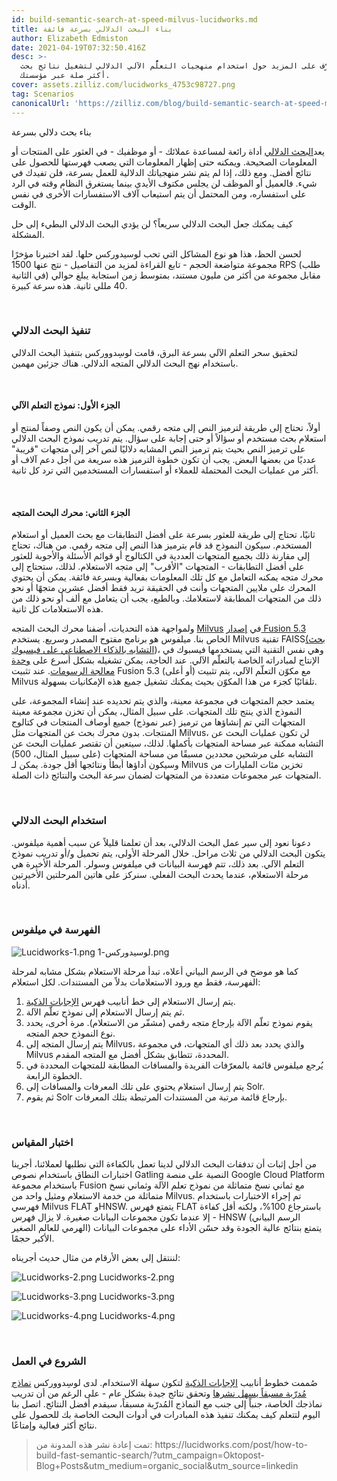```yaml
---
id: build-semantic-search-at-speed-milvus-lucidworks.md
title: بناء البحث الدلالي بسرعة فائقة
author: Elizabeth Edmiston
date: 2021-04-19T07:32:50.416Z
desc: >-
  تعرَّف على المزيد حول استخدام منهجيات التعلُّم الآلي الدلالي لتشغيل نتائج بحث
  أكثر صلة عبر مؤسستك.
cover: assets.zilliz.com/lucidworks_4753c98727.png
tag: Scenarios
canonicalUrl: 'https://zilliz.com/blog/build-semantic-search-at-speed-milvus-lucidworks'
---
```

<custom-h1>بناء بحث دلالي بسرعة</custom-h1><p>يعد<a href="https://lucidworks.com/post/what-is-semantic-search/">البحث الدلالي</a> أداة رائعة لمساعدة عملائك - أو موظفيك - في العثور على المنتجات أو المعلومات الصحيحة. ويمكنه حتى إظهار المعلومات التي يصعب فهرستها للحصول على نتائج أفضل. ومع ذلك، إذا لم يتم نشر منهجياتك الدلالية للعمل بسرعة، فلن تفيدك في شيء. فالعميل أو الموظف لن يجلس مكتوف الأيدي بينما يستغرق النظام وقته في الرد على استفساره، ومن المحتمل أن يتم استيعاب آلاف الاستفسارات الأخرى في نفس الوقت.</p>
<p>كيف يمكنك جعل البحث الدلالي سريعاً؟ لن يؤدي البحث الدلالي البطيء إلى حل المشكلة.</p>
<p>لحسن الحظ، هذا هو نوع المشاكل التي تحب لوسيدوركس حلها. لقد اختبرنا مؤخرًا مجموعة متواضعة الحجم - تابع القراءة لمزيد من التفاصيل - نتج عنها 1500 RPS (طلب في الثانية) مقابل مجموعة من أكثر من مليون مستند، بمتوسط زمن استجابة يبلغ حوالي 40 مللي ثانية. هذه سرعة كبيرة.</p>
<p><br/></p>
<h3 id="Implementing-Semantic-Search" class="common-anchor-header">تنفيذ البحث الدلالي</h3><p>لتحقيق سحر التعلم الآلي بسرعة البرق، قامت لوسِدووركس بتنفيذ البحث الدلالي باستخدام نهج البحث الدلالي المتجه الدلالي. هناك جزئين مهمين.</p>
<p><br/></p>
<h4 id="Part-One-The-Machine-Learning-Model" class="common-anchor-header">الجزء الأول: نموذج التعلم الآلي</h4><p>أولاً، تحتاج إلى طريقة لترميز النص إلى متجه رقمي. يمكن أن يكون النص وصفاً لمنتج أو استعلام بحث مستخدم أو سؤالاً أو حتى إجابة على سؤال. يتم تدريب نموذج البحث الدلالي على ترميز النص بحيث يتم ترميز النص المشابه دلاليًا لنص آخر إلى متجهات "قريبة" عدديًا من بعضها البعض. يجب أن تكون خطوة الترميز هذه سريعة من أجل دعم آلاف أو أكثر من عمليات البحث المحتملة للعملاء أو استفسارات المستخدمين التي ترد كل ثانية.</p>
<p><br/></p>
<h4 id="Part-Two-The-Vector-Search-Engine" class="common-anchor-header">الجزء الثاني: محرك البحث المتجه</h4><p>ثانيًا، تحتاج إلى طريقة للعثور بسرعة على أفضل التطابقات مع بحث العميل أو استعلام المستخدم. سيكون النموذج قد قام بترميز هذا النص إلى متجه رقمي. من هناك، تحتاج إلى مقارنة ذلك بجميع المتجهات العددية في الكتالوج أو قوائم الأسئلة والأجوبة للعثور على أفضل التطابقات - المتجهات "الأقرب" إلى متجه الاستعلام. لذلك، ستحتاج إلى محرك متجه يمكنه التعامل مع كل تلك المعلومات بفعالية وبسرعة فائقة. يمكن أن يحتوي المحرك على ملايين المتجهات وأنت في الحقيقة تريد فقط أفضل عشرين متجهًا أو نحو ذلك من المتجهات المطابقة لاستعلامك. وبالطبع، يجب أن يتعامل مع ألف أو نحو ذلك من هذه الاستعلامات كل ثانية.</p>
<p>ولمواجهة هذه التحديات، أضفنا محرك البحث المتجه <a href="https://doc.lucidworks.com/fusion/5.3/8821/milvus">Milvus</a> في <a href="https://lucidworks.com/post/enhance-personalization-efforts-with-new-features-in-fusion/">إصدار Fusion 5.3</a> الخاص بنا. ميلفوس هو برنامج مفتوح المصدر وسريع. يستخدم Milvus تقنية FAISS<a href="https://ai.facebook.com/tools/faiss/">(بحث التشابه بالذكاء الاصطناعي على فيسبوك</a>)، وهي نفس التقنية التي يستخدمها فيسبوك في الإنتاج لمبادراته الخاصة بالتعلّم الآلي. عند الحاجة، يمكن تشغيله بشكل أسرع على <a href="https://en.wikipedia.org/wiki/Graphics_processing_unit">وحدة معالجة الرسومات</a>. عند تثبيت Fusion 5.3 (أو أعلى) مع مكوّن التعلّم الآلي، يتم تثبيت Milvus تلقائيًا كجزء من هذا المكوّن بحيث يمكنك تشغيل جميع هذه الإمكانيات بسهولة.</p>
<p>يعتمد حجم المتجهات في مجموعة معينة، والذي يتم تحديده عند إنشاء المجموعة، على النموذج الذي ينتج تلك المتجهات. على سبيل المثال، يمكن أن تخزن مجموعة معينة المتجهات التي تم إنشاؤها من ترميز (عبر نموذج) جميع أوصاف المنتجات في كتالوج المنتجات. بدون محرك بحث عن المتجهات مثل Milvus، لن تكون عمليات البحث عن التشابه ممكنة عبر مساحة المتجهات بأكملها. لذلك، سيتعين أن تقتصر عمليات البحث عن التشابه على مرشحين محددين مسبقًا من مساحة المتجهات (على سبيل المثال، 500) وسيكون أداؤها أبطأ ونتائجها أقل جودة. يمكن لـ Milvus تخزين مئات المليارات من المتجهات عبر مجموعات متعددة من المتجهات لضمان سرعة البحث والنتائج ذات الصلة.</p>
<p><br/></p>
<h3 id="Using-Semantic-Search" class="common-anchor-header">استخدام البحث الدلالي</h3><p>دعونا نعود إلى سير عمل البحث الدلالي، بعد أن تعلمنا قليلاً عن سبب أهمية ميلفوس. يتكون البحث الدلالي من ثلاث مراحل. خلال المرحلة الأولى، يتم تحميل و/أو تدريب نموذج التعلم الآلي. بعد ذلك، تتم فهرسة البيانات في ميلفوس وسولر. المرحلة الأخيرة هي مرحلة الاستعلام، عندما يحدث البحث الفعلي. سنركز على هاتين المرحلتين الأخيرتين أدناه.</p>
<p><br/></p>
<h3 id="Indexing-into-Milvus" class="common-anchor-header">الفهرسة في ميلفوس</h3><p>
  
   <span class="img-wrapper"> <img translate="no" src="https://assets.zilliz.com/Lucidworks_1_47a9221723.png" alt="Lucidworks-1.png" class="doc-image" id="lucidworks-1.png" />
   </span> <span class="img-wrapper"> <span>لوسيدوركس-1.png</span> </span></p>
<p>كما هو موضح في الرسم البياني أعلاه، تبدأ مرحلة الاستعلام بشكل مشابه لمرحلة الفهرسة، فقط مع ورود الاستعلامات بدلاً من المستندات. لكل استعلام:</p>
<ol>
<li>يتم إرسال الاستعلام إلى خط أنابيب فهرس <a href="https://lucidworks.com/products/smart-answers/">الإجابات الذكية</a>.</li>
<li>ثم يتم إرسال الاستعلام إلى نموذج تعلّم الآلة.</li>
<li>يقوم نموذج تعلّم الآلة بإرجاع متجه رقمي (مشفّر من الاستعلام). مرة أخرى، يحدد نوع النموذج حجم المتجه.</li>
<li>يتم إرسال المتجه إلى Milvus، والذي يحدد بعد ذلك أي المتجهات، في مجموعة Milvus المحددة، تتطابق بشكل أفضل مع المتجه المقدم.</li>
<li>يُرجع ميلفوس قائمة بالمعرّفات الفريدة والمسافات المطابقة للمتجهات المحددة في الخطوة الرابعة.</li>
<li>يتم إرسال استعلام يحتوي على تلك المعرفات والمسافات إلى Solr.</li>
<li>ثم يقوم Solr بإرجاع قائمة مرتبة من المستندات المرتبطة بتلك المعرفات.</li>
</ol>
<p><br/></p>
<h3 id="Scale-Testing" class="common-anchor-header">اختبار المقياس</h3><p>من أجل إثبات أن تدفقات البحث الدلالي لدينا تعمل بالكفاءة التي نطلبها لعملائنا، أجرينا اختبارات النطاق باستخدام نصوص Gatling النصية على منصة Google Cloud Platform باستخدام مجموعة Fusion مع ثماني نسخ متماثلة من نموذج تعلم الآلة وثماني نسخ متماثلة من خدمة الاستعلام ومثيل واحد من Milvus. تم إجراء الاختبارات باستخدام فهرسي Milvus FLAT وHNSW. يتمتع فهرس FLAT باسترجاع 100%، ولكنه أقل كفاءة - إلا عندما تكون مجموعات البيانات صغيرة. لا يزال فهرس HNSW (الرسم البياني الهرمي للعالم الصغير) يتمتع بنتائج عالية الجودة وقد حسّن الأداء على مجموعات البيانات الأكبر حجمًا.</p>
<p>لننتقل إلى بعض الأرقام من مثال حديث أجريناه:</p>
<p>
  
   <span class="img-wrapper"> <img translate="no" src="https://assets.zilliz.com/Lucidworks_2_3162113560.png" alt="Lucidworks-2.png" class="doc-image" id="lucidworks-2.png" />
   </span> <span class="img-wrapper"> <span>Lucidworks-2.png</span> </span></p>
<p>
  
   <span class="img-wrapper"> <img translate="no" src="https://assets.zilliz.com/Lucidworks_3_3dc17f0ed8.png" alt="Lucidworks-3.png" class="doc-image" id="lucidworks-3.png" />
   </span> <span class="img-wrapper"> <span>Lucidworks-3.png</span> </span></p>
<p>
  
   <span class="img-wrapper"> <img translate="no" src="https://assets.zilliz.com/Lucidworks_4_8a6edd2f59.png" alt="Lucidworks-4.png" class="doc-image" id="lucidworks-4.png" />
   </span> <span class="img-wrapper"> <span>Lucidworks-4.png</span> </span></p>
<p><br/></p>
<h3 id="Getting-Started" class="common-anchor-header">الشروع في العمل</h3><p>صُممت خطوط أنابيب <a href="https://lucidworks.com/products/smart-answers/">الإجابات الذكية</a> لتكون سهلة الاستخدام. لدى لوسِدووركس <a href="https://doc.lucidworks.com/how-to/734/set-up-a-pre-trained-cold-start-model-for-smart-answers">نماذج مُدرّبة مسبقاً يسهل نشرها</a> وتحقق نتائج جيدة بشكل عام - على الرغم من أن تدريب نماذجك الخاصة، جنباً إلى جنب مع النماذج المُدرّبة مسبقاً، سيقدم أفضل النتائج. اتصل بنا اليوم لتتعلم كيف يمكنك تنفيذ هذه المبادرات في أدوات البحث الخاصة بك للحصول على نتائج أكثر فعالية وإمتاعًا.</p>
<blockquote>
<p>تمت إعادة نشر هذه المدونة من: https://lucidworks.com/post/how-to-build-fast-semantic-search/?utm_campaign=Oktopost-Blog+Posts&amp;utm_medium=organic_social&amp;utm_source=linkedin</p>
</blockquote>
